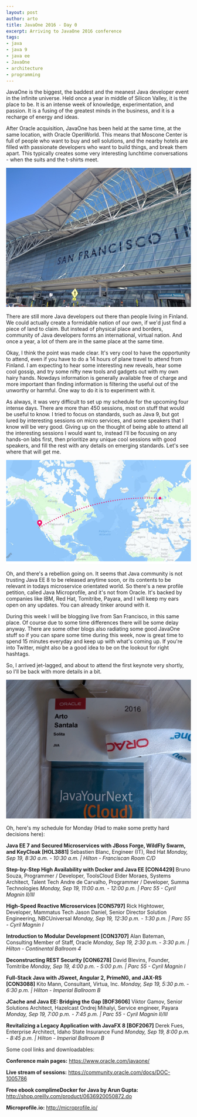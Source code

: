 ```yaml
---
layout: post
author: arto
title: JavaOne 2016 - Day 0
excerpt: Arriving to JavaOne 2016 conference
tags:
- java
- java 9
- java ee
- JavaOne
- architecture
- programming
---
```



JavaOne is the biggest, the baddest and the meanest Java developer event in the infinite universe. Held once a year in middle of Silicon Valley, it is the place to be. It is an intense week of knowledge, experimentation, and passion. It is a fusing of the greatest minds in the business, and it is a recharge of energy and ideas.

After Oracle acquisition, JavaOne has been held at the same time, at the same location, with Oracle OpenWorld. This means that Moscone Center is full of people who want to buy and sell solutions, and the nearby hotels are filled with passionate developers who want to build things, and break them apart. This typically creates some very interesting lunchtime conversations - when the suits and the t-shirts meet.

![Moscone center](/img/javaone2016/2016-09-18-2.jpg)

There are still more Java developers out there than people living in Finland. We could actually create a formidable nation of our own, if we'd just find a piece of land to claim. But instead of physical place and borders, community of Java developers forms an international, virtual nation. And once a year, a lot of them are in the same place at the same time.

Okay, I think the point was made clear. It's very cool to have the opportunity to attend, even if you have to do a 14 hours of plane travel to attend from Finland. I am expecting to hear some interesting new reveals, hear some cool gossip, and try some nifty new tools and gadgets out with my own hairy hands. Nowdays information is generally available free of charge and more important than finding information is filtering the useful out of the unworthy or harmful. One way to do it is to experiment with it.

As always, it was very difficult to set up my schedule for the upcoming four intense days. There are more than 450 sessions, most on stuff that would be useful to know. I tried to focus on standards, such as Java 9, but got lured by interesting sessions on micro services, and some speakers that I know will be very good. Giving up on the thought of being able to attend all the interesting sessions I would want to, instead I'll be focusing on any hands-on labs first, then prioritize any unique cool sessions with good speakers, and fill the rest with any details on emerging standards. Let's see where that will get me.

![Flight map](/img/javaone2016/2016-09-18-1.png)

Oh, and there's a rebellion going on. It seems that Java community is not trusting Java EE 8 to be released anytime soon, or its contents to be relevant in todays microservice orientated world. So there's a new profile petition, called Java Microprofile, and it's not from Oracle. It's backed by companies like IBM, Red Hat, Tomitribe, Payara, and I will keep my ears open on any updates. You can already tinker around with it.

During this week I will be blogging live from San Francisco, in this same place. Of course due to some time differences there will be some delay anyway. There are some other blogs also radiating some good JavaOne stuff so if you can spare some time during this week, now is great time to spend 15 minutes everyday and keep up with what's coming up. If you're into Twitter, might also be a good idea to be on the lookout for right hashtags.

So, I arrived jet-lagged, and about to attend the first keynote very shortly, so I'll be back with more details in a bit.

![Tooling for the conference](/img/javaone2016/2016-09-18-3.jpg)

Oh, here's my schedule for Monday (Had to make some pretty hard decisions here):

**Java EE 7 and Secured Microservices with JBoss Forge, WildFly Swarm, and KeyCloak [HOL3881]**
Sebastien Blanc, Engineer (IT), Red Hat
*Monday, Sep 19, 8:30 a.m. - 10:30 a.m. | Hilton - Franciscan Room C/D*

**Step-by-Step High Availability with Docker and Java EE [CON4429]**
Bruno Souza, Programmer / Developer, ToolsCloud
Elder Moraes, Systems Architect, Talent Tech
Andre de Carvalho, Programmer / Developer, Summa Technologies
*Monday, Sep 19, 11:00 a.m. - 12:00 p.m. | Parc 55 - Cyril Magnin II/III*

**High-Speed Reactive Microservices [CON5797]**
Rick Hightower, Developer, Mammatus Tech
Jason Daniel, Senior Director Solution Engineering, NBCUniversal
*Monday, Sep 19, 12:30 p.m. - 1:30 p.m. | Parc 55 - Cyril Magnin I*

**Introduction to Modular Development [CON3707]**
Alan Bateman, Consulting Member of Staff, Oracle
*Monday, Sep 19, 2:30 p.m. - 3:30 p.m. | Hilton - Continental Ballroom 4*

**Deconstructing REST Security [CON6278]**
David Blevins, Founder, Tomitribe
*Monday, Sep 19, 4:00 p.m. - 5:00 p.m. | Parc 55 - Cyril Magnin I*

**Full-Stack Java with JSweet, Angular 2, PrimeNG, and JAX-RS [CON3088]**
Kito Mann, Consultant, Virtua, Inc.
*Monday, Sep 19, 5:30 p.m. - 6:30 p.m. | Hilton - Imperial Ballroom B*

**JCache and Java EE: Bridging the Gap [BOF3606]**
Viktor Gamov, Senior Solutions Architect, Hazelcast
Ondrej Mihalyi, Service engineer, Payara
*Monday, Sep 19, 7:00 p.m. - 7:45 p.m. | Parc 55 - Cyril Magnin II/III*

**Revitalizing a Legacy Application with JavaFX 8 [BOF2067]**
Derek Fues, Enterprise Architect, Idaho State Insurance Fund
*Monday, Sep 19, 8:00 p.m. - 8:45 p.m. | Hilton - Imperial Ballroom B*

Some cool links and downloadables:

**Conference main pages:**
https://www.oracle.com/javaone/

**Live stream of sessions:**
https://community.oracle.com/docs/DOC-1005786

**Free ebook complimeDocker for Java by Arun Gupta:**
http://shop.oreilly.com/product/0636920050872.do

**Microprofile.io:**
http://microprofile.io/
